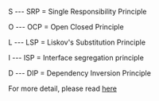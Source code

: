 S --- SRP = Single Responsibility Principle

O --- OCP = Open Closed Principle

L --- LSP = Liskov's Substitution Principle

I --- ISP = Interface segregation principle

D --- DIP = Dependency Inversion Principle


For more detail, please read [here](http://tirthalpatel.blogspot.in/2014/04/oop-design-part-2-class-principles-solid.html)